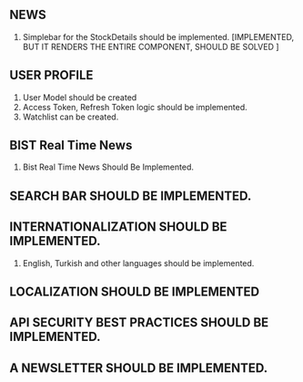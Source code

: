 ## NEWS
1. Simplebar for the StockDetails should be implemented. [IMPLEMENTED, BUT IT RENDERS THE ENTIRE COMPONENT, SHOULD BE SOLVED ]

## USER PROFILE
1. User Model should be created
2. Access Token, Refresh Token logic should be implemented.
3. Watchlist can be created.

## BIST Real Time News
1. Bist Real Time News Should Be Implemented.

## SEARCH BAR SHOULD BE IMPLEMENTED.

## INTERNATIONALIZATION SHOULD BE IMPLEMENTED.
1. English, Turkish and other languages should be implemented.

## LOCALIZATION SHOULD BE IMPLEMENTED

## API SECURITY BEST PRACTICES SHOULD BE IMPLEMENTED.

## A NEWSLETTER SHOULD BE IMPLEMENTED.